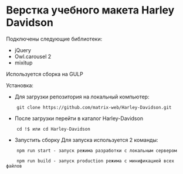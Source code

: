 # Верстка учебного макета Harley Davidson

Подключены следующие библиотеки:
* jQuery
* Owl.carousel 2
* mixitup

Используется сборка на GULP

Установка:
* Для загрузки репозитория на локальный компьютер:
```
    git clone https://github.com/matrix-web/Harley-Davidson.git
```
* После загрузки перейти в каталог Harley-Davidson
```
    cd !$ или cd Harley-Davidson
```
* Запустить сборку
Для запуска используется 2 команды:
```
    npm run start - запуск режима разработки с локальным сервером
```
```
    npm run build - запуск production режима с минификацией всех файлов
```